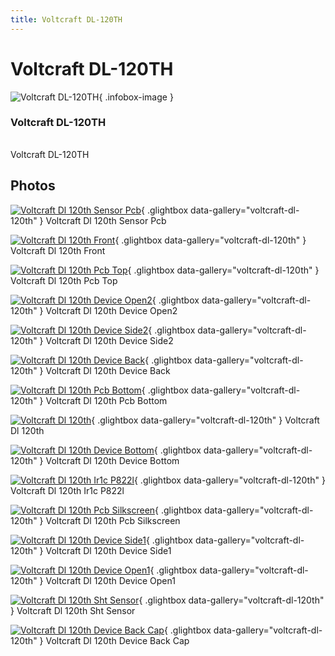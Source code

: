 ```yaml
---
title: Voltcraft DL-120TH
---
```


# Voltcraft DL-120TH

<div class="infobox" markdown>

![Voltcraft DL-120TH](./img/Voltcraft_dl-120th_sensor_pcb.jpg){ .infobox-image }

### Voltcraft DL-120TH

| | |
|---|---|

</div>

[](./img/Voltcraft_dl-120th.png)  [](./img/Voltcraft_dl-120th.png)Voltcraft DL-120TH

## Photos

<div class="photo-grid" markdown>

[![Voltcraft Dl 120th Sensor Pcb](./img/Voltcraft_dl-120th_sensor_pcb.jpg)](./img/Voltcraft_dl-120th_sensor_pcb.jpg "Voltcraft Dl 120th Sensor Pcb"){ .glightbox data-gallery="voltcraft-dl-120th" }
<span class="caption">Voltcraft Dl 120th Sensor Pcb</span>

[![Voltcraft Dl 120th Front](./img/Voltcraft_dl-120th_front.jpg)](./img/Voltcraft_dl-120th_front.jpg "Voltcraft Dl 120th Front"){ .glightbox data-gallery="voltcraft-dl-120th" }
<span class="caption">Voltcraft Dl 120th Front</span>

[![Voltcraft Dl 120th Pcb Top](./img/Voltcraft_dl-120th_pcb_top.jpg)](./img/Voltcraft_dl-120th_pcb_top.jpg "Voltcraft Dl 120th Pcb Top"){ .glightbox data-gallery="voltcraft-dl-120th" }
<span class="caption">Voltcraft Dl 120th Pcb Top</span>

[![Voltcraft Dl 120th Device Open2](./img/Voltcraft_dl-120th_device_open2.jpg)](./img/Voltcraft_dl-120th_device_open2.jpg "Voltcraft Dl 120th Device Open2"){ .glightbox data-gallery="voltcraft-dl-120th" }
<span class="caption">Voltcraft Dl 120th Device Open2</span>

[![Voltcraft Dl 120th Device Side2](./img/Voltcraft_dl-120th_device_side2.jpg)](./img/Voltcraft_dl-120th_device_side2.jpg "Voltcraft Dl 120th Device Side2"){ .glightbox data-gallery="voltcraft-dl-120th" }
<span class="caption">Voltcraft Dl 120th Device Side2</span>

[![Voltcraft Dl 120th Device Back](./img/Voltcraft_dl-120th_device_back.jpg)](./img/Voltcraft_dl-120th_device_back.jpg "Voltcraft Dl 120th Device Back"){ .glightbox data-gallery="voltcraft-dl-120th" }
<span class="caption">Voltcraft Dl 120th Device Back</span>

[![Voltcraft Dl 120th Pcb Bottom](./img/Voltcraft_dl-120th_pcb_bottom.jpg)](./img/Voltcraft_dl-120th_pcb_bottom.jpg "Voltcraft Dl 120th Pcb Bottom"){ .glightbox data-gallery="voltcraft-dl-120th" }
<span class="caption">Voltcraft Dl 120th Pcb Bottom</span>

[![Voltcraft Dl 120th](./img/Voltcraft_dl-120th.jpg)](./img/Voltcraft_dl-120th.png "Voltcraft Dl 120th"){ .glightbox data-gallery="voltcraft-dl-120th" }
<span class="caption">Voltcraft Dl 120th</span>

[![Voltcraft Dl 120th Device Bottom](./img/Voltcraft_dl-120th_device_bottom.jpg)](./img/Voltcraft_dl-120th_device_bottom.jpg "Voltcraft Dl 120th Device Bottom"){ .glightbox data-gallery="voltcraft-dl-120th" }
<span class="caption">Voltcraft Dl 120th Device Bottom</span>

[![Voltcraft Dl 120th Ir1c P822l](./img/Voltcraft_dl-120th_ir1c_p822l.jpg)](./img/Voltcraft_dl-120th_ir1c_p822l.jpg "Voltcraft Dl 120th Ir1c P822l"){ .glightbox data-gallery="voltcraft-dl-120th" }
<span class="caption">Voltcraft Dl 120th Ir1c P822l</span>

[![Voltcraft Dl 120th Pcb Silkscreen](./img/Voltcraft_dl-120th_pcb_silkscreen.jpg)](./img/Voltcraft_dl-120th_pcb_silkscreen.jpg "Voltcraft Dl 120th Pcb Silkscreen"){ .glightbox data-gallery="voltcraft-dl-120th" }
<span class="caption">Voltcraft Dl 120th Pcb Silkscreen</span>

[![Voltcraft Dl 120th Device Side1](./img/Voltcraft_dl-120th_device_side1.jpg)](./img/Voltcraft_dl-120th_device_side1.jpg "Voltcraft Dl 120th Device Side1"){ .glightbox data-gallery="voltcraft-dl-120th" }
<span class="caption">Voltcraft Dl 120th Device Side1</span>

[![Voltcraft Dl 120th Device Open1](./img/Voltcraft_dl-120th_device_open1.jpg)](./img/Voltcraft_dl-120th_device_open1.jpg "Voltcraft Dl 120th Device Open1"){ .glightbox data-gallery="voltcraft-dl-120th" }
<span class="caption">Voltcraft Dl 120th Device Open1</span>

[![Voltcraft Dl 120th Sht Sensor](./img/Voltcraft_dl-120th_sht_sensor.jpg)](./img/Voltcraft_dl-120th_sht_sensor.jpg "Voltcraft Dl 120th Sht Sensor"){ .glightbox data-gallery="voltcraft-dl-120th" }
<span class="caption">Voltcraft Dl 120th Sht Sensor</span>

[![Voltcraft Dl 120th Device Back Cap](./img/Voltcraft_dl-120th_device_back_cap.jpg)](./img/Voltcraft_dl-120th_device_back_cap.jpg "Voltcraft Dl 120th Device Back Cap"){ .glightbox data-gallery="voltcraft-dl-120th" }
<span class="caption">Voltcraft Dl 120th Device Back Cap</span>

</div>
